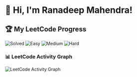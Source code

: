 # 👋 Hi, I'm Ranadeep Mahendra!

## 🏆 My LeetCode Progress

![Solved](https://img.shields.io/badge/Solved-0/0-blue?cache=1760234269) ![Easy](https://img.shields.io/badge/Easy-0/0-brightgreen?cache=1760234269) ![Medium](https://img.shields.io/badge/Medium-0/0-orange?cache=1760234269) ![Hard](https://img.shields.io/badge/Hard-0/0-red?cache=1760234269)

### 📊 LeetCode Activity Graph

![LeetCode Activity Graph](https://leetcard.jacoblin.cool/ranadeep_mahendra2426?theme=dark&font=Karma&ext=heatmap&cache=1760234269)
